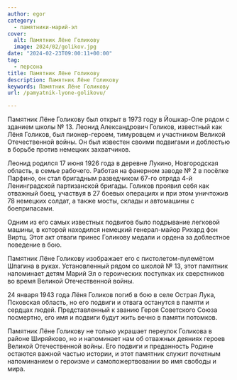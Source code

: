 ```yaml
---
author: egor
category:
  - памятники-марий-эл
cover:
  alt: Памятник Лёне Голикову
  image: 2024/02/golikov.jpg
date: "2024-02-23T09:00:11+00:00"
tag:
  - персона
title: Памятник Лёне Голикову
description: Памятник Лёне Голикову
keywords: Памятник Лёне Голикову
url: /pamyatnik-lyone-golikovu/

---
```

Памятник Лёне Голикову был открыт в 1973 году в Йошкар-Оле рядом с зданием школы № 13. Леонид Александрович Голиков, известный как Лёня Голиков, был пионер-героем, тимуровцем и участником Великой Отечественной войны. Он был известен своими подвигами и доблестью в борьбе против немецких захватчиков.

Леонид родился 17 июня 1926 года в деревне Лукино, Новгородская область, в семье рабочего. Работая на фанерном заводе № 2 в посёлке Парфино, он стал бригадным разведчиком 67-го отряда 4-й Ленинградской партизанской бригады. Голиков проявил себя как отважный боец, участвуя в 27 боевых операциях и при этом уничтожив 78 немецких солдат, а также мосты, склады и автомашины с боеприпасами.

Одним из его самых известных подвигов было подрывание легковой машины, в которой находился немецкий генерал-майор Рихард фон Виртц. Этот акт отваги принес Голикову медали и ордена за доблестное поведение в бою.

Памятник Лёне Голикову изображает его с пистолетом-пулемётом Шпагина в руках. Установленный рядом со школой № 13, этот памятник напоминает детям Марий Эл о героических поступках их сверстников  во время Великой Отечественной войны.

24 января 1943 года Лёня Голиков погиб в бою в селе Острая Лука, Псковская область, но его подвиги и отвага останутся в памяти и сердцах людей. Представленный к званию Героя Советского Союза посмертно, его имя и подвиги будут жить вечно в памяти потомков.

Памятник Лёне Голикову не только украшает переулок Голикова в районе Ширяйково, но и напоминает нам об отважных деяниях героев Великой Отечественной войны. Его подвиги и преданность Родине остаются важной частью истории, и этот памятник служит почетным напоминанием о героизме и самопожертвовании во имя свободы и мира.
